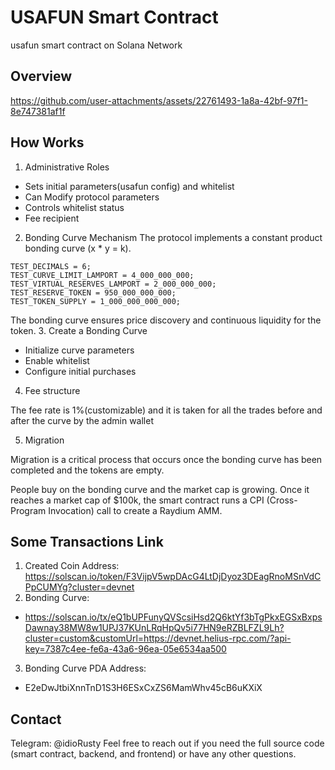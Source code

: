 # USAFUN Smart Contract
usafun smart contract on Solana Network

## Overview


https://github.com/user-attachments/assets/22761493-1a8a-42bf-97f1-8e747381af1f



## How Works
1. Administrative Roles

- Sets initial parameters(usafun config) and whitelist
- Can Modify protocol parameters
- Controls whitelist status
- Fee recipient
2. Bonding Curve Mechanism
The protocol implements a constant product bonding curve (x * y = k).

```
TEST_DECIMALS = 6;
TEST_CURVE_LIMIT_LAMPORT = 4_000_000_000;
TEST_VIRTUAL_RESERVES_LAMPORT = 2_000_000_000;
TEST_RESERVE_TOKEN = 950_000_000_000;
TEST_TOKEN_SUPPLY = 1_000_000_000_000;
```

The bonding curve ensures price discovery and continuous liquidity for the token.
3. Create a  Bonding Curve

- Initialize curve parameters
- Enable whitelist
- Configure initial purchases

4. Fee structure

The fee rate is 1%(customizable) and it is taken for all the trades before and after the curve by the admin wallet
 
5. Migration

Migration is a critical process that occurs once the bonding curve has been completed and the tokens are empty. 

People buy on the bonding curve and the market cap is growing. Once it reaches a market cap of $100k, the smart contract runs a CPI (Cross-Program Invocation) call to create a Raydium AMM.

## Some Transactions Link
1. Created Coin Address:
https://solscan.io/token/F3VijpV5wpDAcG4LtDjDyoz3DEagRnoMSnVdCPpCUMYg?cluster=devnet
2. Bonding Curve:
- https://solscan.io/tx/eQ1bUPFunyQVScsiHsd2Q6ktYf3bTgPkxEGSxBxpsDawnay38MW8w1UPJ37KUnLRqHpQv5i77HN9eRZBLFZL9Lh?cluster=custom&customUrl=https://devnet.helius-rpc.com/?api-key=7387c4ee-fe6a-43a6-96ea-05e6534aa500
3. Bonding Curve PDA Address:
- E2eDwJtbiXnnTnD1S3H6ESxCxZS6MamWhv45cB6uKXiX


## Contact
Telegram: @idioRusty
Feel free to reach out if you need the full source code (smart contract, backend, and frontend) or have any other questions.
